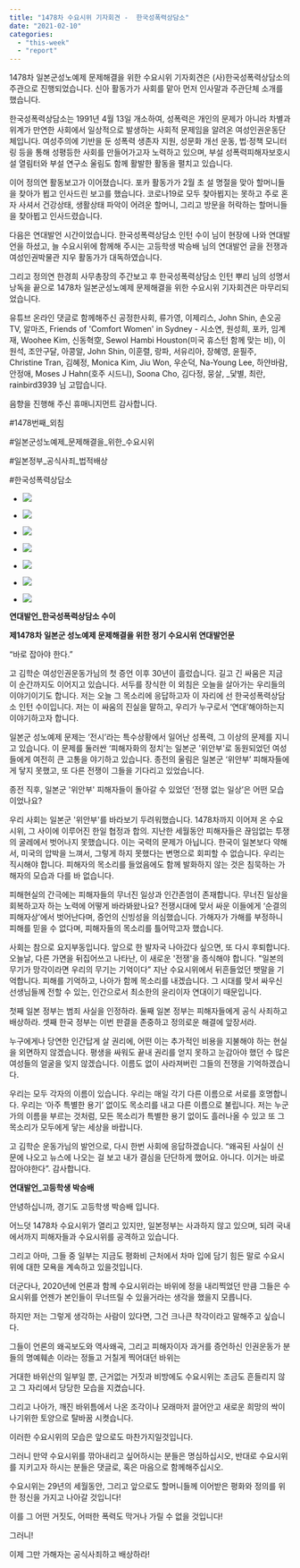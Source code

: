 ```yaml
---
title: "1478차 수요시위 기자회견 -  한국성폭력상담소"
date: "2021-02-10"
categories: 
  - "this-week"
  - "report"
---
```


1478차 일본군성노예제 문제해결을 위한 수요시위 기자회견은 (사)한국성폭력상담소의 주관으로 진행되었습니다. 신아 활동가가 사회를 맡아 먼저 인사말과 주관단체 소개를 했습니다.

한국성폭력상담소는 1991년 4월 13일 개소하여, 성폭력은 개인의 문제가 아니라 차별과 위계가 만연한 사회에서 일상적으로 발생하는 사회적 문제임을 알려온 여성인권운동단체입니다. 여성주의에 기반을 둔 성폭력 생존자 지원, 성문화 개선 운동, 법·정책 모니터링 등을 통해 성평등한 사회를 만들어가고자 노력하고 있으며, 부설 성폭력피해자보호시설 열림터와 부설 연구소 울림도 함께 활발한 활동을 펼치고 있습니다.

이어 정의연 활동보고가 이어졌습니다. 포카 활동가가 2월 초 설 명절을 맞아 할머니들을 찾아가 뵙고 인사드린 보고를 했습니다. 코로나19로 모두 찾아뵙지는 못하고 주로 혼자 사셔서 건강상태, 생활상태 파악이 어려운 할머니, 그리고 방문을 허락하는 할머니들을 찾아뵙고 인사드렸습니다.

다음은 연대발언 시간이었습니다. 한국성폭력상담소 인턴 수이 님이 현장에 나와 연대발언을 하셨고, 늘 수요시위에 함께해 주시는 고등학생 박승배 님의 연대발언 글을 전쟁과여성인권박물관 지우 활동가가 대독하였습니다.

그리고 정의연 한경희 사무총장의 주간보고 후 한국성폭력상담소 인턴 뿌리 님의 성명서 낭독을 끝으로 1478차 일본군성노예제 문제해결을 위한 수요시위 기자회견은 마무리되었습니다.

유튜브 온라인 댓글로 함께해주신 공정한사회, 류가영, 이제리스, John Shin, 손오공TV, 알마즈, Friends of 'Comfort Women' in Sydney - 시소연, 원성희, 포카, 임계재, Woohee Kim, 신동혁空, Sewol Hambi Houston(미국 휴스턴 함께 맞는 비), 이원석, 조안구달, 아콩알, John Shin, 이훈렬, 랑파, 서유리아, 장혜영, 윤필주, Christine Tran, 김혜정, Monica Kim, Jiu Won, 우순덕, Na-Young Lee, 하얀바람, 안정애, Moses J Hahn(호주 시드니), Soona Cho, 김다정, 뭉살, \_닻별, 최란, rainbird3939 님 고맙습니다.

음향을 진행해 주신 휴매니지먼트 감사합니다.

#1478번째\_외침

#일본군성노예제\_문제해결을\_위한\_수요시위

#일본정부\_공식사죄\_법적배상

#한국성폭력상담소

- ![](http://womenandwar.net/kr/wp-content/uploads/2021/02/크기변환IMGP1150.jpg)
    
- ![](http://womenandwar.net/kr/wp-content/uploads/2021/02/크기변환IMGP1191.jpg)
    
- ![](http://womenandwar.net/kr/wp-content/uploads/2021/02/크기변환IMGP1214.jpg)
    
- ![](http://womenandwar.net/kr/wp-content/uploads/2021/02/크기변환IMGP1250.jpg)
    
- ![](http://womenandwar.net/kr/wp-content/uploads/2021/02/크기변환IMGP1273.jpg)
    
- ![](http://womenandwar.net/kr/wp-content/uploads/2021/02/크기변환IMGP1299.jpg)
    
- ![](http://womenandwar.net/kr/wp-content/uploads/2021/02/크기변환IMGP1320.jpg)
    

**연대발언\_한국성폭력상담소 수이**

**제1478차 일본군 성노예제 문제해결을 위한 정기 수요시위 연대발언문**

“바로 잡아야 한다.”

고 김학순 여성인권운동가님의 첫 증언 이후 30년이 흘렀습니다. 길고 긴 싸움은 지금 이 순간까지도 이어지고 있습니다. 서두를 장식한 이 외침은 오늘을 살아가는 우리들의 이야기이기도 합니다. 저는 오늘 그 목소리에 응답하고자 이 자리에 선 한국성폭력상담소 인턴 수이입니다. 저는 이 싸움의 진실을 말하고, 우리가 누구로서 ‘연대’해야하는지 이야기하고자 합니다.

일본군 성노예제 문제는 ‘전시’라는 특수상황에서 일어난 성폭력, 그 이상의 문제를 지니고 있습니다. 이 문제를 둘러싼 ‘피해자화의 정치’는 일본군 '위안부'로 동원되었던 여성들에게 여전히 큰 고통을 야기하고 있습니다. 종전의 울림은 일본군 ‘위안부’ 피해자들에게 닿지 못했고, 또 다른 전쟁이 그들을 기다리고 있었습니다.

종전 직후, 일본군 '위안부' 피해자들이 돌아갈 수 있었던 ‘전쟁 없는 일상’은 어떤 모습이었나요?

우리 사회는 일본군 '위안부'를 바라보기 두려워했습니다. 1478차까지 이어져 온 수요시위, 그 사이에 이루어진 한일 협정과 합의. 지난한 세월동안 피해자들은 끊임없는 투쟁의 굴레에서 벗어나지 못했습니다. 이는 국력의 문제가 아닙니다. 한국이 일본보다 약해서, 미국의 압박을 느껴서, 그렇게 하지 못했다는 변명으로 회피할 수 없습니다. 우리는 직시해야 합니다. 피해자의 목소리를 들었음에도 함께 발화하지 않는 것은 침묵하는 가해자의 모습과 다를 바 없습니다.

피해현실의 간극에는 피해자들의 무너진 일상과 인간존엄이 존재합니다. 무너진 일상을 회복하고자 하는 노력에 어떻게 바라봐왔나요? 전쟁시대에 맞서 싸운 이들에게 ‘순결의 피해자상’에서 벗어난다며, 증언의 신빙성을 의심했습니다. 가해자가 가해를 부정하니 피해를 믿을 수 없다며, 피해자들의 목소리를 틀어막고자 했습니다.

사회는 참으로 요지부동입니다. 앞으로 한 발자국 나아갔다 싶으면, 또 다시 후퇴합니다. 오늘날, 다른 가면을 뒤집어쓰고 나타난, 이 새로운 '전쟁'을 종식해야 합니다. "일본의 무기가 망각이라면 우리의 무기는 기억이다” 지난 수요시위에서 뒤흔들었던 팻말을 기억합니다. 피해를 기억하고, 나아가 함께 목소리를 내겠습니다. 그 시대를 맞서 싸우신 선생님들께 전할 수 있는, 인간으로서 최소한의 윤리이자 연대이기 때문입니다.

첫째 일본 정부는 범죄 사실을 인정하라. 둘째 일본 정부는 피해자들에게 공식 사죄하고 배상하라. 셋째 한국 정부는 이번 판결을 존중하고 정의로운 해결에 앞장서라.

누구에게나 당연한 인간답게 살 권리에, 어떤 이는 추가적인 비용을 지불해야 하는 현실을 외면하지 않겠습니다. 평생을 싸워도 끝내 권리를 얻지 못하고 눈감아야 했던 수 많은 여성들의 얼굴을 잊지 않겠습니다. 이름도 없이 사라져버린 그들의 전쟁을 기억하겠습니다.

우리는 모두 각자의 이름이 있습니다. 우리는 매일 각기 다른 이름으로 서로를 호명합니다. 우리는 ‘아주 특별한 용기’ 없이도 목소리를 내고 다른 이름으로 불립니다. 저는 누군가의 이름을 부르는 것처럼, 모든 목소리가 특별한 용기 없이도 흘러나올 수 있고 또 그 목소리가 모두에게 닿는 세상을 바랍니다.

고 김학순 운동가님의 발언으로, 다시 한번 사회에 응답하겠습니다. “왜곡된 사실이 신문에 나오고 뉴스에 나오는 걸 보고 내가 결심을 단단하게 했어요. 아니다. 이거는 바로 잡아야한다”. 감사합니다.

**연대발언\_고등학생 박승배**

안녕하십니까, 경기도 고등학생 박승배 입니다.

어느덧 1478차 수요시위가 열리고 있지만, 일본정부는 사과하지 않고 있으며, 되려 국내에서까지 피해자들과 수요시위를 공격하고 있습니다.

그리고 아마, 그들 중 일부는 지금도 평화비 근처에서 차마 입에 담기 힘든 말로 수요시위에 대한 모욕을 계속하고 있을것입니다.

더군다나, 2020년에 언론과 함께 수요시위라는 바위에 정을 내리찍었던 만큼 그들은 수요시위를 언젠가 본인들이 무너뜨릴 수 있을거라는 생각을 했을지 모릅니다.

하지만 저는 그렇게 생각하는 사람이 있다면, 그건 크나큰 착각이라고 말해주고 싶습니다.

그들이 언론의 왜곡보도와 역사왜곡, 그리고 피해자이자 과거를 증언하신 인권운동가 분들의 명예훼손 이라는 정들고 거칠게 찍어대던 바위는

거대한 바위산의 일부일 뿐, 근거없는 거짓과 비방에도 수요시위는 조금도 흔들리지 않고 그 자리에서 당당한 모습을 지켰습니다.

그리고 나아가, 깨진 바위틈에서 나온 조각이나 모래마저 끌어안고 새로운 희망의 싹이 나기위한 토양으로 탈바꿈 시켯습니다.

이러한 수요시위의 모습은 앞으로도 마찬가지일것입니다.

그러니 만약 수요시위를 깎아내리고 싶어하시는 분들은 명심하십시오, 반대로 수요시위를 지키고자 하시는 분들은 댓글로, 혹은 마음으로 함께해주십시오.

수요시위는 29년의 세월동안, 그리고 앞으로도 할머니들께 이어받은 평화와 정의를 위한 정신을 가지고 나아갈 것입니다!

이를 그 어떤 거짓도, 어떠한 폭력도 막거나 가릴 수 없을 것입니다!

그러니!

이제 그만 가해자는 공식사죄하고 배상하라!

